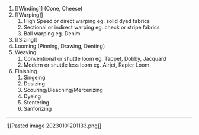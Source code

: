 1. [[Winding]] (Cone, Cheese)
2. [[Warping]]
	1. High Speed or direct warping eg. solid dyed fabrics
	2. Sectional or indirect warping eg. check or stripe fabrics
	3. Ball warping eg. Denim 
3. [[Sizing]]
4. Looming (Pinning, Drawing, Denting)
5. Weaving
	1. Conventional or shuttle loom eg. Tappet, Dobby, Jacquard
	2. Modern or shuttle less loom eg. Airjet, Rapier Loom
6. Finishing
	1. Singeing
	2. Desizing
	3. Scouring/Bleaching/Mercerizing
	4. Dyeing
	5. Stentering
	6. Sanforizing
---
![[Pasted image 20230101201133.png]]